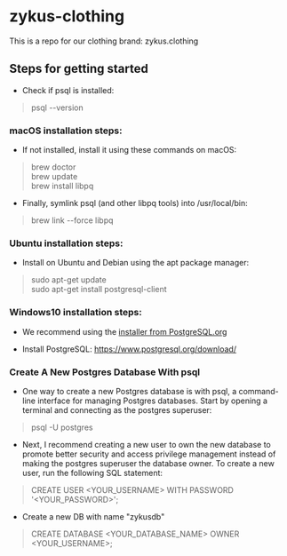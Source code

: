 # zykus-clothing
This is a repo for our clothing brand: zykus.clothing

## Steps for getting started
- Check if psql is installed:
> psql --version
### macOS installation steps:
- If not installed, install it using these commands on macOS:
>  brew doctor <br>
>  brew update <br>
>  brew install libpq
- Finally, symlink psql (and other libpq tools) into /usr/local/bin:
> brew link --force libpq

### Ubuntu installation steps:
- Install on Ubuntu and Debian using the apt package manager:
> sudo apt-get update <br>
sudo apt-get install postgresql-client

### Windows10 installation steps:
- We recommend using the [installer from PostgreSQL.org](https://www.postgresql.org/download/windows/?ref=timescale.com)

- Install PostgreSQL: https://www.postgresql.org/download/

### Create A New Postgres Database With psql
- One way to create a new Postgres database is with psql, a command-line interface for managing Postgres databases. Start by opening a terminal and connecting as the postgres superuser:
> psql -U postgres
- Next, I recommend creating a new user to own the new database to promote better security and access privilege management instead of making the postgres superuser the database owner. To create a new user, run the following SQL statement:
> CREATE USER <YOUR_USERNAME> WITH PASSWORD '<YOUR_PASSWORD>';
- Create a new DB with name "zykusdb"
> CREATE DATABASE <YOUR_DATABASE_NAME> OWNER <YOUR_USERNAME>;